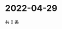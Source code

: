 # 2022-04-29

共 0 条

<!-- BEGIN WEIBO -->
<!-- 最后更新时间 Fri Apr 29 2022 19:14:15 GMT+0800 (China Standard Time) -->

<!-- END WEIBO -->

